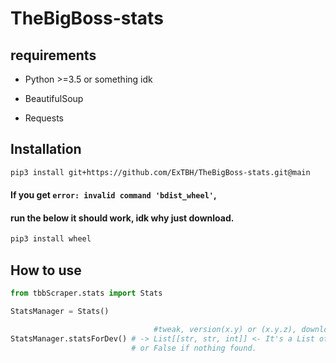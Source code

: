 # TheBigBoss-stats

## requirements

- Python >=3.5 or something idk

- BeautifulSoup

- Requests
## Installation
```bash
pip3 install git+https://github.com/ExTBH/TheBigBoss-stats.git@main
```
#### If you get `error: invalid command 'bdist_wheel'`,
#### run the below it should work, idk why just download.
```bash
pip3 install wheel
```
## How to use

```python
from tbbScraper.stats import Stats

```

```python
StatsManager = Stats()
```

```python
                                #tweak, version(x.y) or (x.y.z), downloads
StatsManager.statsForDev() # -> List[[str, str, int]] <- It's a List of Lists
                           # or False if nothing found.
```
